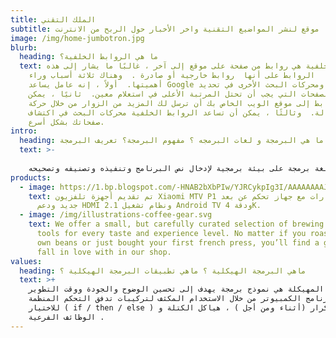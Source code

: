 ```yaml
---
title: الملك التقني
subtitle: موقع لنشر المواضيع التقنية واخر الأخبار حول الربح من الانترنت
image: /img/home-jumbotron.jpg
blurb:
  heading: ما هي الروابط الخلفية؟
  text: الروابط الخلفية هي روابط من صفحة على موقع إلى آخر ، غالبًا ما يشار إلى هذه
    الروابط على أنها  روابط خارجية أو صادرة .  وهناك ثلاثة أسباب وراء
    أهميتها.  أولاً ، إنه عامل يساعد Google ومحركات البحث الأخرى في تحديد
    الصفحات التي يجب أن تحتل المرتبة الأعلى في استعلام معين.  ثانيًا ، يمكن
    للروابط إلى موقع الويب الخاص بك أن ترسل لك المزيد من الزوار من خلال حركة
    الإحالة.  وثالثًا ، يمكن أن تساعد الروابط الخلفية محركات البحث في اكتشاف
    صفحاتك بشكل أسرع.
intro:
  heading: ما هي البرمجة و لغات البرمجه ؟ مفهوم البرمجة؟ تعريف البرمجة
  text: >-
    
    لغات البرمجة هي هياكل لغوية نحوية في أجهزة الكمبيوتر يمكن من خلالها وصف الخوارزمية بواسطة تراكيب نحوية مختلفة لتشغيل الكمبيوتر ، مما يجعل من الممكن كتابة برامج لإنتاج برامج جديدة. عادةً ما تحتوي أي لغة برمجة على بيئة برمجية لإدخال نص البرنامج وتنفيذه وتصنيفه وتصحيحه.
products:
  - image: https://1.bp.blogspot.com/-HNAB2bXbPIw/YJRCykpIg3I/AAAAAAAAJo8/WegmbFTVTvgJWg4yYwmIY9LzejOJTkBDgCLcBGAsYHQ/s620/Xiaomi-Mi-TV-P1.webp
    text: تم تقديم أجهزة تلفزيون Xiaomi MTV P1 في أربعة إصدارات مع جهاز تحكم عن بعد
      جديد ودعم HDMI 2.1 ونظام تشغيل Android TV ودقة 4K.
  - image: /img/illustrations-coffee-gear.svg
    text: We offer a small, but carefully curated selection of brewing gear and
      tools for every taste and experience level. No matter if you roast your
      own beans or just bought your first french press, you’ll find a gadget to
      fall in love with in our shop.
values:
  heading: ماهي البرمجة الهيكلية ؟ ماهي تطبيقات البرمجة الهيكلية ؟
  text: >+
    البرمجة المهيكلة هي نموذج برمجة يهدف إلى تحسين الوضوح والجودة ووقت التطوير
    لبرنامج الكمبيوتر من خلال الاستخدام المكثف لتركيبات تدفق التحكم المنظمة
    للاختيار ( if / then / else ) والتكرار (أثناء ومن أجل ) ، هياكل الكتلة و
    الوظائف الفرعية .
---
```


